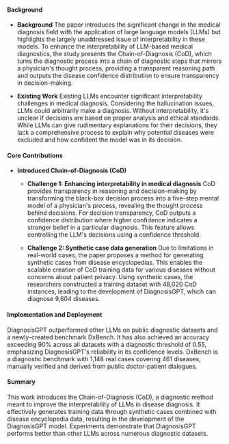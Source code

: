 #### Background
- **Background**
The paper introduces the significant change in the medical diagnosis field with the application of large language models (LLMs) but highlights the largely unaddressed issue of interpretability in these models. To enhance the interpretability of LLM-based medical diagnostics, the study presents the Chain-of-Diagnosis (CoD), which turns the diagnostic process into a chain of diagnostic steps that mirrors a physician's thought process, providing a transparent reasoning path and outputs the disease confidence distribution to ensure transparency in decision-making.

- **Existing Work**
Existing LLMs encounter significant interpretability challenges in medical diagnosis. Considering the hallucination issues, LLMs could arbitrarily make a diagnosis. Without interpretability, it's unclear if decisions are based on proper analysis and ethical standards. While LLMs can give rudimentary explanations for their decisions, they lack a comprehensive process to explain why potential diseases were excluded and how confident the model was in its decision.

#### Core Contributions
- **Introduced Chain-of-Diagnosis (CoD)**
    - **Challenge 1: Enhancing interpretability in medical diagnosis**
        CoD provides transparency in reasoning and decision-making by transforming the black-box decision process into a five-step mental model of a physician's process, revealing the thought process behind decisions. For decision transparency, CoD outputs a confidence distribution where higher confidence indicates a stronger belief in a particular diagnosis. This feature allows controlling the LLM's decisions using a confidence threshold.

    - **Challenge 2: Synthetic case data generation**
        Due to limitations in real-world cases, the paper proposes a method for generating synthetic cases from disease encyclopedias. This enables the scalable creation of CoD training data for various diseases without concerns about patient privacy. Using synthetic cases, the researchers constructed a training dataset with 48,020 CoD instances, leading to the development of DiagnosisGPT, which can diagnose 9,604 diseases.

#### Implementation and Deployment
DiagnosisGPT outperformed other LLMs on public diagnostic datasets and a newly-created benchmark DxBench. It has also achieved an accuracy exceeding 90% across all datasets with a diagnostic threshold of 0.55, emphasizing DiagnosisGPT's reliability in its confidence levels. DxBench is a diagnostic benchmark with 1,148 real cases covering 461 diseases, manually verified and derived from public doctor-patient dialogues.

#### Summary
This work introduces the Chain-of-Diagnosis (CoD), a diagnostic method meant to improve the interpretability of LLMs in disease diagnosis. It effectively generates training data through synthetic cases combined with disease encyclopedia data, resulting in the development of the DiagnosisGPT model. Experiments demonstrate that DiagnosisGPT performs better than other LLMs across numerous diagnostic datasets.